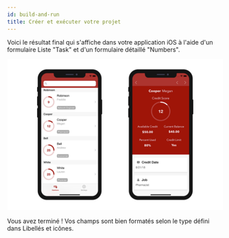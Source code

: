 ```yaml
---
id: build-and-run
title: Créer et exécuter votre projet
---
```


Voici le résultat final qui s'affiche dans votre application iOS à l'aide d'un formulaire Liste "Task" et d'un formulaire détaillé "Numbers".

![Result data formatter iphone](img/result-data-formatter-iphone.png)

Vous avez terminé ! Vos champs sont bien formatés selon le type défini dans Libellés et icônes.